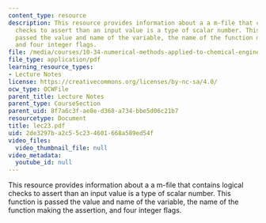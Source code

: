 ```yaml
---
content_type: resource
description: This resource provides information about a a m-file that contains logical
  checks to assert than an input value is a type of scalar number. This function is
  passed the value and name of the variable, the name of the function making the assertion,
  and four integer flags.
file: /media/courses/10-34-numerical-methods-applied-to-chemical-engineering-fall-2005/2de3297ba2c55c234601668a589ed54f_lec23.pdf
file_type: application/pdf
learning_resource_types:
- Lecture Notes
license: https://creativecommons.org/licenses/by-nc-sa/4.0/
ocw_type: OCWFile
parent_title: Lecture Notes
parent_type: CourseSection
parent_uid: 8f7a6c3f-ae8e-d368-a734-bbe5d06c21b7
resourcetype: Document
title: lec23.pdf
uid: 2de3297b-a2c5-5c23-4601-668a589ed54f
video_files:
  video_thumbnail_file: null
video_metadata:
  youtube_id: null
---
```

This resource provides information about a a m-file that contains logical checks to assert than an input value is a type of scalar number. This function is passed the value and name of the variable, the name of the function making the assertion, and four integer flags.
